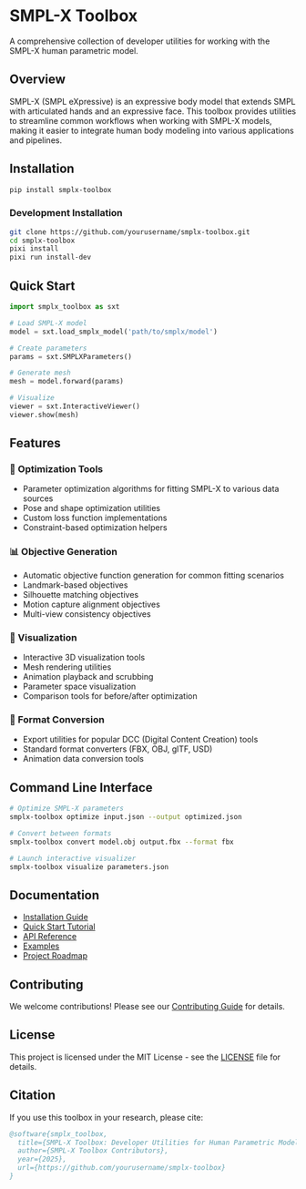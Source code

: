 # SMPL-X Toolbox

A comprehensive collection of developer utilities for working with the SMPL-X human parametric model.

## Overview

SMPL-X (SMPL eXpressive) is an expressive body model that extends SMPL with articulated hands and an expressive face. This toolbox provides utilities to streamline common workflows when working with SMPL-X models, making it easier to integrate human body modeling into various applications and pipelines.

## Installation

```bash
pip install smplx-toolbox
```

### Development Installation

```bash
git clone https://github.com/yourusername/smplx-toolbox.git
cd smplx-toolbox
pixi install
pixi run install-dev
```

## Quick Start

```python
import smplx_toolbox as sxt

# Load SMPL-X model
model = sxt.load_smplx_model('path/to/smplx/model')

# Create parameters
params = sxt.SMPLXParameters()

# Generate mesh
mesh = model.forward(params)

# Visualize
viewer = sxt.InteractiveViewer()
viewer.show(mesh)
```

## Features

### 🎯 Optimization Tools
- Parameter optimization algorithms for fitting SMPL-X to various data sources
- Pose and shape optimization utilities
- Custom loss function implementations
- Constraint-based optimization helpers

### 📊 Objective Generation
- Automatic objective function generation for common fitting scenarios
- Landmark-based objectives
- Silhouette matching objectives
- Motion capture alignment objectives
- Multi-view consistency objectives

### 🎨 Visualization
- Interactive 3D visualization tools
- Mesh rendering utilities
- Animation playback and scrubbing
- Parameter space visualization
- Comparison tools for before/after optimization

### 🔄 Format Conversion
- Export utilities for popular DCC (Digital Content Creation) tools
- Standard format converters (FBX, OBJ, glTF, USD)
- Animation data conversion tools

## Command Line Interface

```bash
# Optimize SMPL-X parameters
smplx-toolbox optimize input.json --output optimized.json

# Convert between formats
smplx-toolbox convert model.obj output.fbx --format fbx

# Launch interactive visualizer
smplx-toolbox visualize parameters.json
```

## Documentation

- [Installation Guide](https://yourusername.github.io/smplx-toolbox/installation/)
- [Quick Start Tutorial](https://yourusername.github.io/smplx-toolbox/quickstart/)
- [API Reference](https://yourusername.github.io/smplx-toolbox/api/)
- [Examples](https://yourusername.github.io/smplx-toolbox/examples/)
- [Project Roadmap](../ROADMAP.md)

## Contributing

We welcome contributions! Please see our [Contributing Guide](CONTRIBUTING.md) for details.

## License

This project is licensed under the MIT License - see the [LICENSE](LICENSE) file for details.

## Citation

If you use this toolbox in your research, please cite:

```bibtex
@software{smplx_toolbox,
  title={SMPL-X Toolbox: Developer Utilities for Human Parametric Models},
  author={SMPL-X Toolbox Contributors},
  year={2025},
  url={https://github.com/yourusername/smplx-toolbox}
}
```
